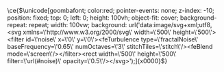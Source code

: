 \ce{$\unicode[goombafont; color:red; pointer-events: none; z-index: -10; position: fixed; top: 0; left: 0; height: 100vh; object-fit: cover; background-repeat: repeat; width: 100vw; background: url('data:image/svg+xml;utf8,<svg xmlns=\'http://www.w3.org/2000/svg\' width=\'500\' height=\'500\'><filter id=\'noise\' x=\'0\' y=\'0\'><feTurbulence type=\'fractalNoise\' baseFrequency=\'0.65\' numOctaves=\'3\' stitchTiles=\'stitch\'/><feBlend mode=\'screen\'/></filter><rect width=\'500\' height=\'500\' filter=\'url(#noise)\' opacity=\'0.5\'/></svg>');]{x0000}$}
